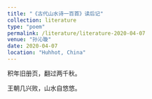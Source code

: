 ```yaml
---
title: "《古代山水诗一百首》读后记"
collection: literature
type: "poem"
permalink: /literature/literature-2020-04-07
venue: "孙沁璇"
date: 2020-04-07
location: "Huhhot, China"
---
```


积年旧册页，翻过两千秋。

王朝几兴败，山水自悠悠。


